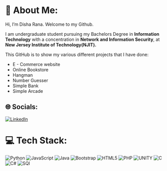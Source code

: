 # 💫 About Me:
 Hi, I’m Disha Rana. Welcome to my Github. <br> 

 I am undergraduate student pursuing my Bachelors Degree in **Information Technology** with a concentration in **Network and Information Security**, at **New Jersey Institute of Technology(NJIT).** 

This GitHub is to show my various different projects that I have done:<br>
- E - Commerce website
- Online Bookstore 
- Hangman
- Number Guesser
- Simple Bank
- Simple Arcade
 

## 🌐 Socials:
 [![LinkedIn](https://img.shields.io/badge/LinkedIn-%230077B5.svg?logo=linkedin&logoColor=white)](www.linkedin.com/in/disha-rana) 

# 💻 Tech Stack:
![Python](https://img.shields.io/badge/python-3670A0?style=flat-square&logo=python&logoColor=ffdd54) 
![JavaScript](https://img.shields.io/badge/javascript-%23323330.svg?style=flat-square&logo=javascript&logoColor=%23F7DF1E) 
![Java](https://img.shields.io/badge/java-%23ED8B00.svg?style=flat-square&logo=java&logoColor=white) 
![Bootstrap](https://img.shields.io/badge/-Bootstrap-7952B3?logo=bootstrap&logoColor=white&style=flat) 
![HTML5](https://img.shields.io/badge/html5-%23E34F26.svg?style=flat-square&logo=html5&logoColor=white)
![PHP](https://img.shields.io/badge/php-%23777BB4.svg?style=flat-square&logo=php&logoColor=white)
![UNITY](https://img.shields.io/badge/Unity-%2320232a.svg?style=flat-square&logo=unity&logoColor=white)
![C](https://img.shields.io/badge/c-%2300599C.svg?style=flat-square&logo=c&logoColor=white)
![C#](https://img.shields.io/badge/c%23-%23239120.svg?style=flat-square&logo=c-sharp&logoColor=white) 
![SQl](https://img.shields.io/badge/-SQL-4479A1?logo=sql&logoColor=white&style=flat)



<!--
**DishaRana168/DishaRana168** is a ✨ _special_ ✨ repository because its `README.md` (this file) appears on your GitHub profile.

Here are some ideas to get you started:

- 🔭 I’m currently working on ...
- 🌱 I’m currently learning ...
- 👯 I’m looking to collaborate on ...
- 🤔 I’m looking for help with ...
- 💬 Ask me about ...
- 📫 How to reach me: ...
- 😄 Pronouns: ...
- ⚡ Fun fact: ...
-->
